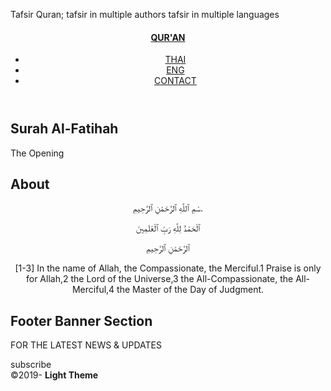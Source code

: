 Tafsir Quran;
tafsir in multiple authors
tafsir in multiple languages
<!doctype html>
<html lang="en-US">
<head>
<meta charset="utf-8">
<meta http-equiv="X-UA-Compatible" content="IE=edge">
<meta name="viewport" content="width=device-width, initial-scale=1">
<title>Light Theme</title>
<link href="css/singlePageTemplate.css" rel="stylesheet" type="text/css">

<script>var __adobewebfontsappname__="dreamweaver"</script>
<script src="http://use.edgefonts.net/source-sans-pro:n2:default.js" type="text/javascript"></script>

</head>
<body>

<div class="container"> 
  
  <header> <a href="">
    <h4 class="logo">QUR'AN</h4>
    </a>
    <nav>
      <ul>
        <li><a href="#hero">THAI</a></li>
        <li><a href="#about">ENG</a></li>
        <li> <a href="#contact">CONTACT</a></li>
      </ul>
    </nav>
  </header>
 
  <section class="hero" id="hero">
    <h2 class="hero_header">Surah <span class="light">Al-Fatihah</span></h2>
    <p class="tagline">The Opening</p>
  </section>
  
  <section class="about" id="about">
    <h2 class="hidden">About</h2>
    <center><p>سْمِ ٱللَّهِ ٱلرَّحْمَٰنِ ٱلرَّحِيمِ. </p>
	<p>ٱلْحَمْدُ لِلَّهِ رَبِّ ٱلْعَٰلَمِينَ</p>
	<p>ٱلرَّحْمَٰنِ ٱلرَّحِيمِ</p>
	<p>[1-3] In the name of Allah, the Compassionate, the Merciful.1 Praise is only for Allah,2 the Lord of the Universe,3 the All-Compassionate, the All-Merciful,4 the Master of the Day of Judgment.</p>
	</center>
    
  
    
  
  
  
  <section class="footer_banner" id="contact">
    <h2 class="hidden">Footer Banner Section </h2>
    <p class="hero_header">FOR THE LATEST NEWS &amp; UPDATES</p>
    <div class="button">subscribe</div>
  </section>
  
  <div class="copyright">&copy;2019- <strong>Light Theme</strong></div>
</div>

</body>
</html>
